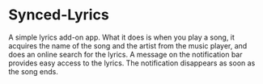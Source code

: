 # Synced-Lyrics
A simple lyrics add-on app. What it does is when you play a song, it acquires the name of the song and the artist from the music player, and does an online search for the lyrics. A message on the notification bar provides easy access to the lyrics. The notification disappears as soon as the song ends.
